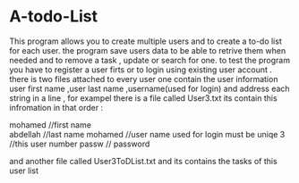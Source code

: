 # A-todo-List
This program allows you to create multiple users and to create a to-do list for each user.
the program save users data to be able to retrive them when needed and to remove a task , update or search for one.
to test the program you have to register a user firts or to login using existing user account .
there is two files attached to every user one contain the user information user first name ,user last name ,username(used for
login) and address each string in a line , for exampel there is a file called User3.txt its contain this infromation in that 
order :

mohamed          //first name <br/>
abdellah         //last name
mohamed         //user name used for login must be uniqe
3              //this user number
passw          // password

and another file called User3ToDList.txt and its contains the tasks of this user list
